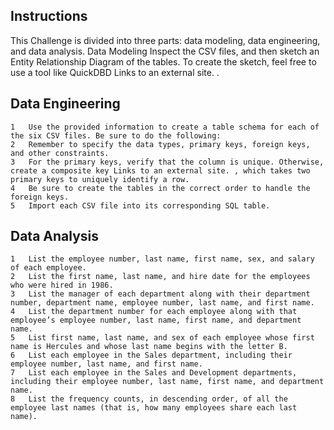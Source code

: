 ## Instructions
This Challenge is divided into three parts: data modeling, data engineering, and data analysis.
Data Modeling
Inspect the CSV files, and then sketch an Entity Relationship Diagram of the tables. To create the sketch, feel free to use a tool like QuickDBD
Links to an external site.
.
## Data Engineering
	1	Use the provided information to create a table schema for each of the six CSV files. Be sure to do the following:
	2	Remember to specify the data types, primary keys, foreign keys, and other constraints.
	3	For the primary keys, verify that the column is unique. Otherwise, create a composite key Links to an external site. , which takes two primary keys to uniquely identify a row.
	4	Be sure to create the tables in the correct order to handle the foreign keys.
	5	Import each CSV file into its corresponding SQL table.

## Data Analysis
	1	List the employee number, last name, first name, sex, and salary of each employee.
	2	List the first name, last name, and hire date for the employees who were hired in 1986.
	3	List the manager of each department along with their department number, department name, employee number, last name, and first name.
	4	List the department number for each employee along with that employee’s employee number, last name, first name, and department name.
	5	List first name, last name, and sex of each employee whose first name is Hercules and whose last name begins with the letter B.
	6	List each employee in the Sales department, including their employee number, last name, and first name.
	7	List each employee in the Sales and Development departments, including their employee number, last name, first name, and department name.
	8	List the frequency counts, in descending order, of all the employee last names (that is, how many employees share each last name).

